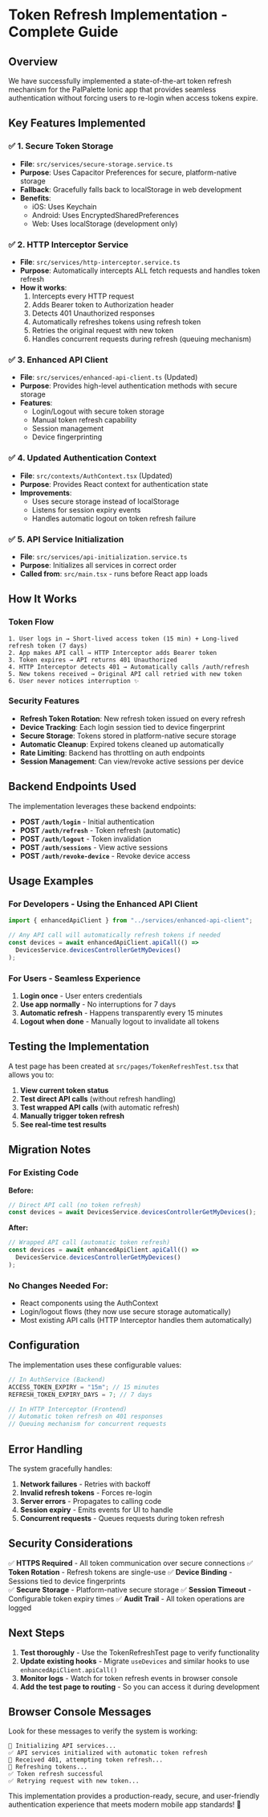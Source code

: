 # Token Refresh Implementation - Complete Guide

## Overview

We have successfully implemented a state-of-the-art token refresh mechanism for the PalPalette Ionic app that provides seamless authentication without forcing users to re-login when access tokens expire.

## Key Features Implemented

### ✅ **1. Secure Token Storage**

- **File**: `src/services/secure-storage.service.ts`
- **Purpose**: Uses Capacitor Preferences for secure, platform-native storage
- **Fallback**: Gracefully falls back to localStorage in web development
- **Benefits**:
  - iOS: Uses Keychain
  - Android: Uses EncryptedSharedPreferences
  - Web: Uses localStorage (development only)

### ✅ **2. HTTP Interceptor Service**

- **File**: `src/services/http-interceptor.service.ts`
- **Purpose**: Automatically intercepts ALL fetch requests and handles token refresh
- **How it works**:
  1. Intercepts every HTTP request
  2. Adds Bearer token to Authorization header
  3. Detects 401 Unauthorized responses
  4. Automatically refreshes tokens using refresh token
  5. Retries the original request with new token
  6. Handles concurrent requests during refresh (queuing mechanism)

### ✅ **3. Enhanced API Client**

- **File**: `src/services/enhanced-api-client.ts` (Updated)
- **Purpose**: Provides high-level authentication methods with secure storage
- **Features**:
  - Login/Logout with secure token storage
  - Manual token refresh capability
  - Session management
  - Device fingerprinting

### ✅ **4. Updated Authentication Context**

- **File**: `src/contexts/AuthContext.tsx` (Updated)
- **Purpose**: Provides React context for authentication state
- **Improvements**:
  - Uses secure storage instead of localStorage
  - Listens for session expiry events
  - Handles automatic logout on token refresh failure

### ✅ **5. API Service Initialization**

- **File**: `src/services/api-initialization.service.ts`
- **Purpose**: Initializes all services in correct order
- **Called from**: `src/main.tsx` - runs before React app loads

## How It Works

### **Token Flow**

```
1. User logs in → Short-lived access token (15 min) + Long-lived refresh token (7 days)
2. App makes API call → HTTP Interceptor adds Bearer token
3. Token expires → API returns 401 Unauthorized
4. HTTP Interceptor detects 401 → Automatically calls /auth/refresh
5. New tokens received → Original API call retried with new token
6. User never notices interruption ✨
```

### **Security Features**

- **Refresh Token Rotation**: New refresh token issued on every refresh
- **Device Tracking**: Each login session tied to device fingerprint
- **Secure Storage**: Tokens stored in platform-native secure storage
- **Automatic Cleanup**: Expired tokens cleaned up automatically
- **Rate Limiting**: Backend has throttling on auth endpoints
- **Session Management**: Can view/revoke active sessions per device

## Backend Endpoints Used

The implementation leverages these backend endpoints:

- **POST `/auth/login`** - Initial authentication
- **POST `/auth/refresh`** - Token refresh (automatic)
- **POST `/auth/logout`** - Token invalidation
- **POST `/auth/sessions`** - View active sessions
- **POST `/auth/revoke-device`** - Revoke device access

## Usage Examples

### **For Developers - Using the Enhanced API Client**

```typescript
import { enhancedApiClient } from "../services/enhanced-api-client";

// Any API call will automatically refresh tokens if needed
const devices = await enhancedApiClient.apiCall(() =>
  DevicesService.devicesControllerGetMyDevices()
);
```

### **For Users - Seamless Experience**

1. **Login once** - User enters credentials
2. **Use app normally** - No interruptions for 7 days
3. **Automatic refresh** - Happens transparently every 15 minutes
4. **Logout when done** - Manually logout to invalidate all tokens

## Testing the Implementation

A test page has been created at `src/pages/TokenRefreshTest.tsx` that allows you to:

1. **View current token status**
2. **Test direct API calls** (without refresh handling)
3. **Test wrapped API calls** (with automatic refresh)
4. **Manually trigger token refresh**
5. **See real-time test results**

## Migration Notes

### **For Existing Code**

**Before:**

```typescript
// Direct API call (no token refresh)
const devices = await DevicesService.devicesControllerGetMyDevices();
```

**After:**

```typescript
// Wrapped API call (automatic token refresh)
const devices = await enhancedApiClient.apiCall(() =>
  DevicesService.devicesControllerGetMyDevices()
);
```

### **No Changes Needed For:**

- React components using the AuthContext
- Login/logout flows (they now use secure storage automatically)
- Most existing API calls (HTTP Interceptor handles them automatically)

## Configuration

The implementation uses these configurable values:

```typescript
// In AuthService (Backend)
ACCESS_TOKEN_EXPIRY = "15m"; // 15 minutes
REFRESH_TOKEN_EXPIRY_DAYS = 7; // 7 days

// In HTTP Interceptor (Frontend)
// Automatic token refresh on 401 responses
// Queuing mechanism for concurrent requests
```

## Error Handling

The system gracefully handles:

1. **Network failures** - Retries with backoff
2. **Invalid refresh tokens** - Forces re-login
3. **Server errors** - Propagates to calling code
4. **Session expiry** - Emits events for UI to handle
5. **Concurrent requests** - Queues requests during token refresh

## Security Considerations

✅ **HTTPS Required** - All token communication over secure connections
✅ **Token Rotation** - Refresh tokens are single-use
✅ **Device Binding** - Sessions tied to device fingerprints  
✅ **Secure Storage** - Platform-native secure storage
✅ **Session Timeout** - Configurable token expiry times
✅ **Audit Trail** - All token operations are logged

## Next Steps

1. **Test thoroughly** - Use the TokenRefreshTest page to verify functionality
2. **Update existing hooks** - Migrate `useDevices` and similar hooks to use `enhancedApiClient.apiCall()`
3. **Monitor logs** - Watch for token refresh events in browser console
4. **Add the test page to routing** - So you can access it during development

## Browser Console Messages

Look for these messages to verify the system is working:

```
🚀 Initializing API services...
✅ API services initialized with automatic token refresh
🔄 Received 401, attempting token refresh...
🔄 Refreshing tokens...
✅ Token refresh successful
✅ Retrying request with new token...
```

This implementation provides a production-ready, secure, and user-friendly authentication experience that meets modern mobile app standards! 🎉
